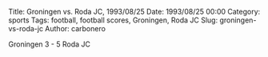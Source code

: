 Title: Groningen vs. Roda JC, 1993/08/25
Date: 1993/08/25 00:00
Category: sports
Tags: football, football scores, Groningen, Roda JC
Slug: groningen-vs-roda-jc
Author: carbonero


Groningen 3 - 5 Roda JC
